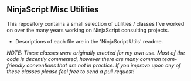 ## NinjaScript Misc Utilities

This repository contains a small selection of utilities / classes I've worked on over the many years working on NinjaScript consulting projects. 

- Descriptions of each file are in the 'NinjaScript Utils' readme.

*NOTE: These classes were originally created for my own use. Most of the code is decently commented, however there are many common team-friendly conventions that are not in practice. If you improve upon any of these classes please feel free to send a pull request!*
